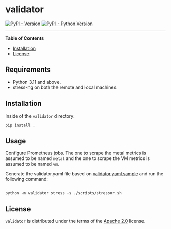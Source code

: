 # validator

[![PyPI - Version](https://img.shields.io/pypi/v/validator.svg)](https://pypi.org/project/validator)
[![PyPI - Python Version](https://img.shields.io/pypi/pyversions/validator.svg)](https://pypi.org/project/validator)

-----

**Table of Contents**

- [Installation](#installation)
- [License](#license)

## Requirements

- Python 3.11 and above.
- stress-ng on both the remote and local machines.

## Installation

Inside of the `validator` directory:
```console
pip install .
```

## Usage

Configure Prometheus jobs. The one to scrape the metal metrics is assumed to be named `metal` and the one to scrape the
VM metrics is assumed to be named `vm`.

Generate the validator.yaml file based on [validator.yaml.sample](validator.yaml.sample) and run the following command:
```console

python -m validator stress -s ./scripts/stressor.sh
```

## License

`validator` is distributed under the terms of the [Apache 2.0](http://www.apache.org/licenses/) license.
